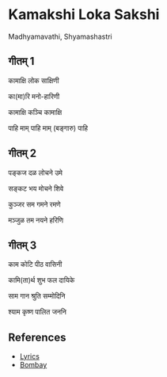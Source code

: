 # Kamakshi Loka Sakshi

Madhyamavathi, Shyamashastri

## गीतम् 1

कामाक्षि लोक साक्षिणी

का(मा)रि मनो-हारिणी

कामाक्षि कञ्चि कामाक्षि

पाहि माम् पाहि माम् (बङ्गारु) पाहि



## गीतम् 2

पङ्कज दळ लोचने उमे

सङ्कट भय मोचने शिवे

कुञ्जर सम गमने रमणे

मञ्जुळ तम नयने हरिणि



## गीतम् 3

काम कोटि पीठ वासिनी

कामि(ता)र्थ शुभ फल दायिके

साम गान श्रुति सम्मोदिनि

श्याम कृष्ण पालित जननि



## References

- [Lyrics](http://syamakrishnavaibhavam.blogspot.com/2011/05/syama-sastry-kriti-kamakshi-loka.html)
- [Bombay](https://www.youtube.com/watch?v=j546_P-I85g)